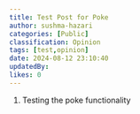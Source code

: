 ```yaml
---
title: Test Post for Poke
author: sushma-hazari
categories: [Public]
classification: Opinion
tags: [test,opinion]
date: 2024-08-12 23:10:40 
updatedBy: 
likes: 0
---
```


1. Testing the poke functionality